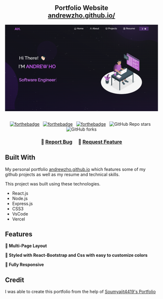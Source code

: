 <h2 align="center">
  Portfolio Website<br/>
  <a href="https://andrewzho.github.io/" target="_blank">andrewzho.github.io/</a>
</h2>
<div align="center">
  <img alt="Demo" src="./Images/sample_image.png" />
</div>

<br/>

<center>

[![forthebadge](https://forthebadge.com/images/badges/built-with-love.svg)](https://forthebadge.com) &nbsp;
[![forthebadge](https://forthebadge.com/images/badges/made-with-javascript.svg)](https://forthebadge.com) &nbsp;
[![forthebadge](https://forthebadge.com/images/badges/open-source.svg)](https://forthebadge.com) &nbsp;
![GitHub Repo stars](https://img.shields.io/github/stars/andrewzho/andrewzho.github.io?color=red&logo=github&style=for-the-badge) &nbsp;
![GitHub forks](https://img.shields.io/github/forks/andrewzho/andrewzho.github.io?color=red&logo=github&style=for-the-badge)

</center>

<h3 align="center">
    🔹
    <a href="https://github.com/andrewzho/andrewzho.github.io/issues">Report Bug</a> &nbsp; &nbsp;
    🔹
    <a href="https://github.com/andrewzho/andrewzho.github.io/issues">Request Feature</a>
</h3>

## Built With

My personal portfolio <a href="https://andrewzho.github.io/" target="_blank">andrewzho.github.io</a> which features some of my github projects as well as my resume and technical skills.<br/>

This project was built using these technologies.

- React.js
- Node.js
- Express.js
- CSS3
- VsCode
- Vercel

## Features

**📖 Multi-Page Layout**

**🎨 Styled with React-Bootstrap and Css with easy to customize colors**

**📱 Fully Responsive**

## Credit

I was able to create this portfolio from the help of [Soumyajit4419's Portfolio](https://github.com/soumyajit4419/Portfolio)

